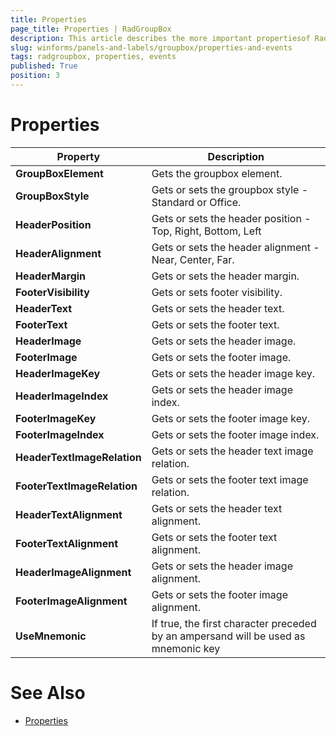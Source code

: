 ```yaml
---
title: Properties
page_title: Properties | RadGroupBox
description: This article describes the more important propertiesof RadGroupBox.
slug: winforms/panels-and-labels/groupbox/properties-and-events
tags: radgroupbox, properties, events
published: True
position: 3
---
```


# Properties

|Property|Description|
|------|------|
|__GroupBoxElement__|Gets the groupbox element.|
|__GroupBoxStyle__|Gets or sets the groupbox style - Standard or Office.|
|__HeaderPosition__|Gets or sets the header position - Top, Right, Bottom, Left|
|__HeaderAlignment__|Gets or sets the header alignment - Near, Center, Far.|
|__HeaderMargin__|Gets or sets the header margin.|
|__FooterVisibility__|Gets or sets footer visibility.|
|__HeaderText__|Gets or sets the header text.|
|__FooterText__|Gets or sets the footer text.|
|__HeaderImage__|Gets or sets the header image.|
|__FooterImage__|Gets or sets the footer image.|
|__HeaderImageKey__|Gets or sets the header image key.|
|__HeaderImageIndex__|Gets or sets the header image index.|
|__FooterImageKey__|Gets or sets the footer image key.|
|__FooterImageIndex__|Gets or sets the footer image index.|
|__HeaderTextImageRelation__|Gets or sets the header text image relation.|
|__FooterTextImageRelation__|Gets or sets the footer text image relation.|
|__HeaderTextAlignment__|Gets or sets the header text alignment.|
|__FooterTextAlignment__|Gets or sets the footer text alignment.|
|__HeaderImageAlignment__|Gets or sets the header image alignment.|
|__FooterImageAlignment__|Gets or sets the footer image alignment.|
|__UseMnemonic__|If true, the first character preceded by an ampersand will be used as mnemonic key|


# See Also

* [Properties](https://docs.telerik.com/devtools/winforms/api/telerik.wincontrols.ui.radgroupbox.html#properties)
